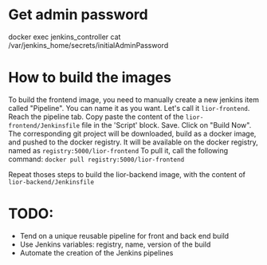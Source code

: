# Get admin password

docker exec jenkins_controller cat /var/jenkins_home/secrets/initialAdminPassword

# How to build the images

To build the frontend image, you need to manually create a new jenkins item called "Pipeline". You can name it as you want. Let's call it `lior-frontend`.
Reach the pipeline tab. Copy paste the content of the `lior-frontend/Jenkinsfile` file in the 'Script' block. Save.
Click on "Build Now".
The corresponding git project will be downloaded, build as a docker image, and pushed to the docker registry.
It will be available on the docker registry, named as `registry:5000/lior-frontend`
To pull it, call the following command: `docker pull registry:5000/lior-frontend`

Repeat thoses steps to build the lior-backend image, with the content of `lior-backend/Jenkinsfile`

# TODO:

- Tend on a unique reusable pipeline for front and back end build
- Use Jenkins variables: registry, name, version of the build
- Automate the creation of the Jenkins pipelines
